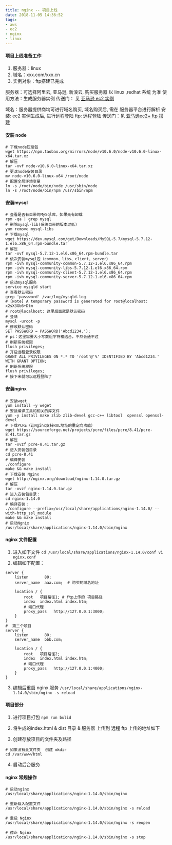 ```yaml
---
title: nginx -- 项目上线
date: 2018-11-05 14:36:52
tags: 
- aws
- ec2
- nginx
- linux
---
```


#### 项目上线准备工作
1. 服务器：linux
2. 域名：xxx.com/xxx.cn
3. 实例对象：ftp搭建已完成
 
服务器：可选择阿里云, 亚马逊, 新浪云, 购买服务器 以 linux ,redhat 系统 为准
使用方法：生成服务器实例 
传送门： 见 [亚马逊 ec2 实例](http://nighthighness.site/2018/10/12/ec2-%E6%90%AD%E5%BB%BAftp/)

域名：服务器提供商均可进行域名购买, 域名购买后, 需在 服务器平台进行解析
安装: ec2 实例生成后, 进行远程登陆
ftp: 远程登陆 
传送门：见 [亚马逊ec2+ ftp 搭建](http://nighthighness.site/2018/10/12/ec2-%E6%90%AD%E5%BB%BAftp/)

<!-- more -->
#### 安装 node
```
# 下载node压缩包
wget https://npm.taobao.org/mirrors/node/v10.6.0/node-v10.6.0-linux-x64.tar.xz
# 解压
tar -xvf node-v10.6.0-linux-x64.tar.xz
# 更改node安装目录
mv node-v10.6.0-linux-x64 /root/node
# 配置全局环境变量 
ln -s /root/node/bin/node /usr/sbin/node
ln -s /root/node/bin/npm /usr/sbin/npm
```

#### 安装mysql
```
# 查看是否有自带的MySql库，如果先有卸载
rpm -qa | grep mysql
# 删除mysql-lib(系统自带的版本过低)
yum remove mysql-libs
# 下载mysql
wget https://dev.mysql.com/get/Downloads/MySQL-5.7/mysql-5.7.12-1.el6.x86_64.rpm-bundle.tar 
# 解压
tar -xvf mysql-5.7.12-1.el6.x86_64.rpm-bundle.tar  
# 依次安装mysql包（common、libs、client、server）
rpm -ivh mysql-community-common-5.7.12-1.el6.x86_64.rpm
rpm -ivh mysql-community-libs-5.7.12-1.el6.x86_64.rpm
rpm -ivh mysql-community-client-5.7.12-1.el6.x86_64.rpm  
rpm -ivh mysql-community-server-5.7.12-1.el6.x86_64.rpm 
# 启动mysql服务
service mysqld start
# 查看默认密码
grep 'password' /var/log/mysqld.log
# [Note] A temporary password is generated for root@localhost: x2sX3Gb6+Dtm
# root@localhost: 这里后面就是默认密码
# 登陆
mysql -uroot -p
# 修改默认密码
SET PASSWORD = PASSWORD('Abcd1234.');
# ps：这里需要大小写数组字符相结合，不然会通不过
# 刷新系统权限
flush privileges;
# 开启远程登录权限
GRANT ALL PRIVILEGES ON *.* TO 'root'@'%' IDENTIFIED BY 'Abcd1234.' WITH GRANT OPTION;
# 刷新系统权限
flush privileges;
# 接下来就可以远程登陆了
```

#### 安装nginx
```
# 安装wget
yum install -y weget
# 安装编译工具和相关的库文件 
yum -y install make zlib zlib-devel gcc-c++ libtool  openssl openssl-devel
# 下载PCRE（让Nginx支持RUL地址的重定向功能）
wget https://sourceforge.net/projects/pcre/files/pcre/8.41/pcre-8.41.tar.gz
# 解压
tar -xvzf pcre-8.41.tar.gz
# 进入安装包目录
cd pcre-8.41
# 编译安装
./configure
make && make install
# 下载安装 Nginx
wget http://nginx.org/download/nginx-1.14.0.tar.gz
# 解压
tar -xvzf nginx-1.14.0.tar.gz
# 进入安装包目录：
cd nginx-1.14.0
# 编译安装：
./configure --prefix=/usr/local/share/applications/nginx-1.14.0/ --with-http_ssl_module
make && make install
# 启动Ngnix
/usr/local/share/applications/nginx-1.14.0/sbin/nginx
```

#### nginx 文件配置
1. 进入如下文件
``
	cd /usr/local/share/applications/nginx-1.14.0/conf
	vi nginx.conf
``
2. 编辑如下配置：
```
server {
    listen       80;
    server_name  aaa.com;  # 购买的域名地址
    
    location / {
        root   项目路径1; # ftp上传的 项目路径
        index  index.html index.htm;
        # 端口代理
        proxy_pass   http://127.0.0.1:3000;
    }
}
#  第二个项目
server {
    listen       80;
    server_name  bbb.com; 
    
    location / {
        root   项目路径2;
        index  index.html index.htm;
        # 端口代理
        proxy_pass   http://127.0.0.1:4000;
    }
}
```
3. 编辑后重启 nginx 服务
``
/usr/local/share/applications/nginx-1.14.0/sbin/nginx -s reload
``
#### 项目部分
1. 进行项目打包
``
	npm run bulid
``
2. 将生成的index.html  & dist 目录 & 服务器 上传到 远程 ftp 上传的地址如下

3. 创建存放项目的文件夹及路径
```
# 如果没有此文件夹  创建 mkdir
cd /var/www/html
```
4. 启动后台服务

#### nginx 常规操作
```
# 启动nginx
/usr/local/share/applications/nginx-1.14.0/sbin/nginx
 
# 重新载入配置文件
/usr/local/share/applications/nginx-1.14.0/sbin/nginx -s reload 
 
# 重启 Nginx
/usr/local/share/applications/nginx-1.14.0/sbin/nginx -s reopen      
      
# 停止 Nginx
/usr/local/share/applications/nginx-1.14.0/sbin/nginx -s stop
```

